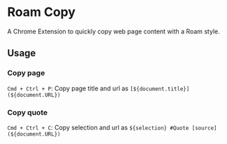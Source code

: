 # Roam Copy

A Chrome Extension to quickly copy web page content with a Roam style.

## Usage

### Copy page
`Cmd + Ctrl + P`: Copy page title and url as `[${document.title}](${document.URL})`

### Copy quote
`Cmd + Ctrl + C`: Copy selection and url as `${selection} #Quote [source](${document.URL})`